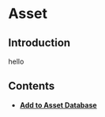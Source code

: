 # Asset

## Introduction

hello

## Contents

* [**Add to Asset Database**](add-to-asset-database.md)